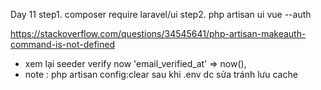 Day 11
step1. composer require laravel/ui
step2. php artisan ui vue --auth

https://stackoverflow.com/questions/34545641/php-artisan-makeauth-command-is-not-defined



+ xem lại seeder verify now     'email_verified_at' => now(),
+ note : php artisan config:clear sau khi .env dc sửa tránh lưu cache